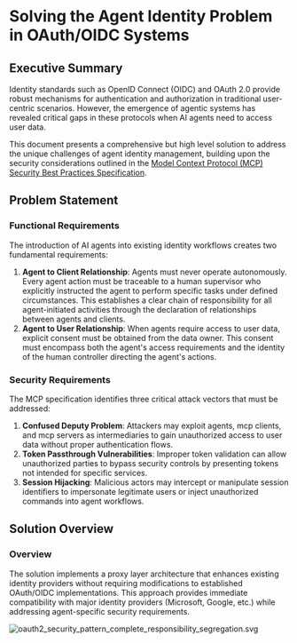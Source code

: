 # Solving the Agent Identity Problem in OAuth/OIDC Systems

## Executive Summary

Identity standards such as OpenID Connect (OIDC) and OAuth 2.0 provide robust mechanisms for
authentication and authorization in traditional user-centric scenarios. However, the emergence
of agentic systems has revealed critical gaps in these protocols when AI agents need to access
user data.

This document presents a comprehensive but high level solution to address the unique challenges of
agent identity management, building upon the security considerations outlined in the [Model
Context Protocol (MCP) Security Best Practices Specification](https://modelcontextprotocol.io/specification/2025-06-18/basic/security_best_practices).

## Problem Statement

### Functional Requirements

The introduction of AI agents into existing identity workflows creates two fundamental requirements:

1. **Agent to Client Relationship**: Agents must never operate autonomously. Every agent action
must be traceable to a human supervisor who explicitly instructed the agent to perform
specific tasks under defined circumstances. This establishes a clear chain of responsibility
for all agent-initiated activities through the declaration of relationships between agents
and clients.
2. **Agent to User Relationship**: When agents require access to user data, explicit consent
must be obtained from the data owner. This consent must encompass both the agent's access
requirements and the identity of the human controller directing the agent's actions.

### Security Requirements

The MCP specification identifies three critical attack vectors that must be addressed:

1. **Confused Deputy Problem**: Attackers may exploit agents, mcp clients, and mcp servers as
intermediaries to gain unauthorized access to user data without proper authentication flows.
2. **Token Passthrough Vulnerabilities**: Improper token validation can allow unauthorized
parties to bypass security controls by presenting tokens not intended for specific services.
3. **Session Hijacking**: Malicious actors may intercept or manipulate session identifiers to
impersonate legitimate users or inject unauthorized commands into agent workflows.

## Solution Overview

### Overview

The solution implements a proxy layer architecture that enhances existing identity providers
without requiring modifications to established OAuth/OIDC implementations. This approach
provides immediate compatibility with major identity providers (Microsoft, Google, etc.) while
addressing agent-specific security requirements.

![oauth2_security_pattern_complete_responsibility_segregation.svg](attachment:41ff060f-bc24-40e0-ba51-0621d493f88d:oauth2_security_pattern_complete_responsibility_segregation.svg)
